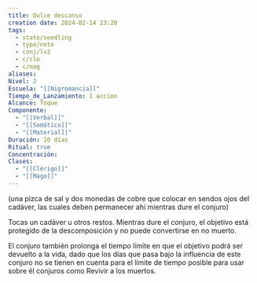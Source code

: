 ```yaml
---
title: Dulce descanso
creation date: 2024-02-14 23:20
tags:
  - state/seedling
  - type/note
  - conj/lv2
  - c/cle
  - c/mag
aliases: 
Nivel: 2
Escuela: "[[Nigromancia]]"
Tiempo_de_Lanzamiento: 1 accion
Alcance: Toque
Componente:
  - "[[Verbal]]"
  - "[[Somático]]"
  - "[[Material]]"
Duración: 10 días
Ritual: true
Concentración: 
Clases:
  - "[[Clérigo]]"
  - "[[Mago]]"
---
```

(una pizca de sal y dos monedas de cobre que colocar en sendos ojos del cadáver, las cuales deben permanecer ahí mientras dure el conjuro)

Tocas un cadáver u otros restos. Mientras dure el conjuro, el objetivo está protegido de la descomposición y no puede convertirse en no muerto.

El conjuro también prolonga el tiempo límite en que el objetivo podrá ser devuelto a la vida, dado que los días que pasa bajo la influencia de este conjuro no se tienen en cuenta para el límite de tiempo posible para usar sobre él conjuros como Revivir a los muertos.